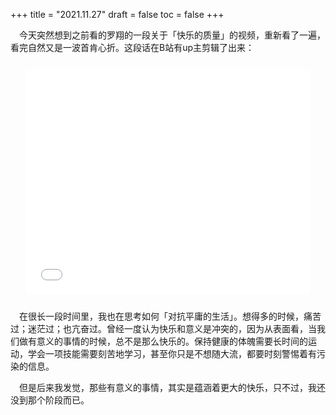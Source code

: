 +++
title = "2021.11.27"
draft = false
toc = false
+++



&emsp;今天突然想到之前看的罗翔的一段关于「快乐的质量」的视频，重新看了一遍，看完自然又是一波首肯心折。这段话在B站有up主剪辑了出来：


<div style="
  display: flex;
  justify-content: center;
  margin: 25px;"
>
<iframe src="//player.bilibili.com/player.html?aid=886533606&bvid=BV1YK4y1p7Qf&cid=292963795&page=1" scrolling="no" border="0" frameborder="no" framespacing="0" allowfullscreen="true" width="540" height="360"> </iframe>
</div>




&emsp;在很长一段时间里，我也在思考如何「对抗平庸的生活」。想得多的时候，痛苦过；迷茫过；也亢奋过。曾经一度认为快乐和意义是冲突的，因为从表面看，当我们做有意义的事情的时候，总不是那么快乐的。保持健康的体魄需要长时间的运动，学会一项技能需要刻苦地学习，甚至你只是不想随大流，都要时刻警惕着有污染的信息。

&emsp;但是后来我发觉，那些有意义的事情，其实是蕴涵着更大的快乐，只不过，我还没到那个阶段而已。
